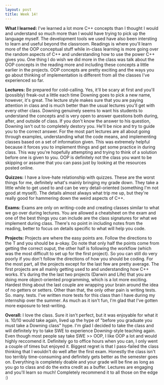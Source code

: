 ```yaml
---
layout: post
title: Week 14!
---
```


**What I learned:** I've learned a lot more C++ concepts than I thought I would and understand so much more than I would have trying to pick up the language myself. The development tools we used have also been intersting to learn and useful beyond the classroom. Readings is where you'll learn more of the OOP conceptual stuff while in-class learning is more going over the random aspects of C++ and understanding how to use the power C++ gives you. One thing I do wish we did more in the class was talk about the OOP concepts in the reading more and including these concepts a little earlier in the projects. OOP concepts are pretty exciting and the ways you go about thinking of implementation is different from all the classes I've experienced so far. 

**Lectures:** Be prepared for cold-calling. Yes, it'll be scary at first and you'll (possibly) freak-out a little each time Downing goes to pick a new name, however, it's great. The lecture style makes sure that you are paying attention in class and is much better than the usual lectures you'll get with every other class. Downing genuinely seems to want his students to understand the concepts and is very open to answer questions both during, after, and outside of class. If you don't know the answer to his question, Downing isn't out to completely destory you. He'll be nice and try to guide you to the correct answer. For the most part lectures are all about going through examples, understanding what the code means, and implementing classes based on a set of information given. This was extremely helpful because it forces you to implement things and get some practice in during class. This way you're hopefully attempting and trying to think of a solution before one is given to you. OOP is definitely not the class you want to be skipping or assume that you can pass just by looking at the resources posted online.

**Quizzes:** I have a love-hate relationship with quizzes. These are the worst things for me, definitely what's mainly bringing my grade down. They take a little while to get used to and can be very detail-oriented (something I'm not good at myself). The details almost always what trip me up, but they're really good for hammering down the weird aspects of C++.

**Exams:** Exams are only on writing-code and creating classes similar to what we go over during lectures. You are allowed a cheatsheet on the exam and one of the best things you can include are the class signatures for what we implement during class. There's no point in including notes from the reading, better to focus on details specific to what will help you code. 

**Projects:** Projects are where the easy points are. Follow the directions to the T and you should be a-okay. Do note that only half the points come from getting the correct ouput, the other half is following the workflow (which was the most difficult to set up for the first project). So you can still do very poorly if you don't follow the directions of how you should be coding. For the most part, all the projects except for the last few are pretty average. The first projects are all mainly getting used to and understanding how C++ works. It's during the the last two projects (Darwin and Life) that you are doing more object-oriented programming, which is a lot more exciting. Hardest thing about the last couple are wrapping your brain around the idea of no getters or setters. Other than that, the only other pain is writing tests. So. many. tests. I've written more tests for this class than I have during my internship over the summer. As much as it isn't fun, I'm glad that I've gotten more exposure to test-writing.

**Overall:** I love the class. Sure it isn't perfect, but it was enjoyable for what it is. 10/10 would take again, lived up the hype of "before you graduate you must take a Downing class" hype. I'm glad I decided to take the class and will definitely try to take SWE to experience Downing-style teaching again. Even though most people say take SWE >> OOP, I like OOP a lot and would highly reccomend it. Definitely go to office hours when you can, I only went a couple of times but enjoyed it. Biggest regret is that I pass-failed the class thinking that I wouldn't do well after the first exam. Honestly the class isn't too terribly time-consuming and definitely gets better as the semester goes on. Everything is completely doable and your grade will be fine as long as you go to class and do the extra credit as a buffer. Lectures are engaging and you'll learn so much! Completely recommend it to all those on the edge :)
